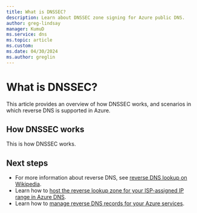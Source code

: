 ```yaml
---
title: What is DNSSEC?
description: Learn about DNSSEC zone signing for Azure public DNS.
author: greg-lindsay
manager: KumuD
ms.service: dns
ms.topic: article
ms.custom:
ms.date: 04/30/2024
ms.author: greglin
---
```


# What is DNSSEC?

This article provides an overview of how DNSSEC works, and scenarios in which reverse DNS is supported in Azure.

## How DNSSEC works

This is how DNSSEC works.


## Next steps

- For more information about reverse DNS, see [reverse DNS lookup on Wikipedia](https://en.wikipedia.org/wiki/Reverse_DNS_lookup).
- Learn how to [host the reverse lookup zone for your ISP-assigned IP range in Azure DNS](dns-reverse-dns-for-azure-services.md).
- Learn how to [manage reverse DNS records for your Azure services](dns-reverse-dns-for-azure-services.md).
